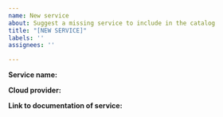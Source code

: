 ```yaml
---
name: New service
about: Suggest a missing service to include in the catalog
title: "[NEW SERVICE]"
labels: ''
assignees: ''

---
```


**Service name:**

**Cloud provider:**

**Link to documentation of service:**
